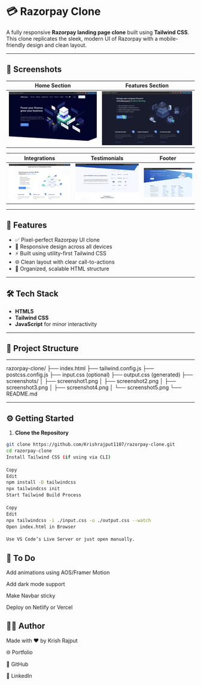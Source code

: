 # 💳 Razorpay Clone

A fully responsive **Razorpay landing page clone** built using **Tailwind CSS**. This clone replicates the sleek, modern UI of Razorpay with a mobile-friendly design and clean layout.

---

## 📸 Screenshots

| Home Section | Features Section |
|--------------|------------------|
| ![Home](screenshots/Screenshot1.png) | ![Features](screenshots/Screenshot2.png) |

| Integrations | Testimonials | Footer |
|--------------|--------------|--------|
| ![Integrations](screenshots/Screenshot3.png) | ![Testimonials](screenshots/Screenshot4.png) | ![Footer](screenshots/Screenshot5.png) |


---

## 🚀 Features

- ✅ Pixel-perfect Razorpay UI clone
- 📱 Responsive design across all devices
- ⚡ Built using utility-first Tailwind CSS
- 🌐 Clean layout with clear call-to-actions
- 🎯 Organized, scalable HTML structure

---

## 🛠️ Tech Stack

- **HTML5**
- **Tailwind CSS**
- **JavaScript** for minor interactivity

---

## 📁 Project Structure

---

razorpay-clone/ ├── index.html ├── tailwind.config.js ├── postcss.config.js ├── input.css (optional) ├── output.css (generated) ├── screenshots/ │ ├── screenshot1.png │ ├── screenshot2.png │ ├── screenshot3.png │ ├── screenshot4.png │ └── screenshot5.png └── README.md

---

## ⚙️ Getting Started

1. **Clone the Repository**
```bash
git clone https://github.com/Krishrajput1107/razorpay-clone.git
cd razorpay-clone
Install Tailwind CSS (if using via CLI)

Copy
Edit
npm install -D tailwindcss
npx tailwindcss init
Start Tailwind Build Process

Copy
Edit
npx tailwindcss -i ./input.css -o ./output.css --watch
Open index.html in Browser

Use VS Code’s Live Server or just open manually.

```

## 📌 To Do
 Add animations using AOS/Framer Motion

 Add dark mode support

 Make Navbar sticky

 Deploy on Netlify or Vercel

## 🙋‍♂️ Author
Made with ❤️ by Krish Rajput

🌐 Portfolio

🐙 GitHub

💼 LinkedIn





